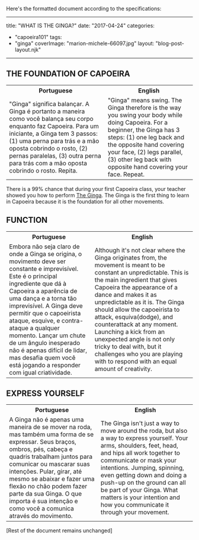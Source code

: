 Here's the formatted document according to the specifications:

---
title: "WHAT IS THE GINGA?"
date: "2017-04-24"
categories: 
  - "capoeira101"
tags: 
  - "ginga"
coverImage: "marion-michele-66097.jpg"
layout: "blog-post-layout.njk"
---

## THE FOUNDATION OF CAPOEIRA

<table class="capoeira-table">
    <tr class="header-row">
        <th>Portuguese</th>
        <th>English</th>
    </tr>
    <tr>
        <td>
        "Ginga" significa balançar. A Ginga é portanto a maneira como você balança seu corpo enquanto faz Capoeira. Para um iniciante, a Ginga tem 3 passos: (1) uma perna para trás e a mão oposta cobrindo o rosto, (2) pernas paralelas, (3) outra perna para trás com a mão oposta cobrindo o rosto. Repita.
        </td>
        <td>
        "Ginga" means swing. The Ginga therefore is the way you swing your body while doing Capoeira. For a beginner, the Ginga has 3 steps: (1) one leg back and the opposite hand covering your face, (2) legs parallel,  (3) other leg back with opposite hand covering your face. Repeat.
        </td>
    </tr>
</table>

There is a 99% chance that during your first Capoeira class, your teacher showed you how to perform [The Ginga](https://upload.wikimedia.org/wikipedia/commons/9/9a/Ginga_de_dos.gif). The Ginga is the first thing to learn in Capoeira because it is the foundation for all other movements.

## FUNCTION

<table class="capoeira-table">
    <tr class="header-row">
        <th>Portuguese</th>
        <th>English</th>
    </tr>
    <tr>
        <td>
        Embora não seja claro de onde a Ginga se origina, o movimento deve ser constante e imprevisível. Este é o principal ingrediente que dá à Capoeira a aparência de uma dança e a torna tão imprevisível. A Ginga deve permitir que o capoeirista ataque, esquive, e contra-ataque a qualquer momento. Lançar um chute de um ângulo inesperado não é apenas difícil de lidar, mas desafia quem você está jogando a responder com igual criatividade.
        </td>
        <td>
        Although it's not clear where the Ginga originates from, the movement is meant to be constant an unpredictable. This is the main ingredient that gives Capoeira the appearance of a dance and makes it as unpredictable as it is. The Ginga should allow the capoeirista to attack, esquiva(dodge), and counterattack at any moment. Launching a kick from an unexpected angle is not only tricky to deal with, but it challenges who you are playing with to respond with an equal amount of creativity.
        </td>
    </tr>
</table>

## EXPRESS YOURSELF

<table class="capoeira-table">
    <tr class="header-row">
        <th>Portuguese</th>
        <th>English</th>
    </tr>
    <tr>
        <td>
        A Ginga não é apenas uma maneira de se mover na roda, mas também uma forma de se expressar. Seus braços, ombros, pés, cabeça e quadris trabalham juntos para comunicar ou mascarar suas intenções. Pular, girar, até mesmo se abaixar e fazer uma flexão no chão podem fazer parte da sua Ginga. O que importa é sua intenção e como você a comunica através do movimento.
        </td>
        <td>
        The Ginga isn't just a way to move around the roda, but also a way to express yourself. Your arms, shoulders, feet, head, and hips all work together to communicate or mask your intentions. Jumping, spinning, even getting down and doing a push-up on the ground can all be part of your Ginga. What matters is your intention and how you communicate it through your movement.
        </td>
    </tr>
</table>

[Rest of the document remains unchanged]